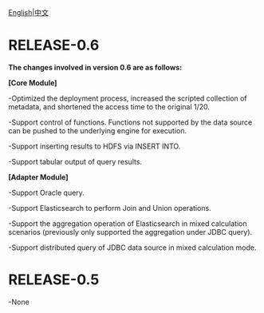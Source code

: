 [English](./release-notes.md)|[中文](../zh/about/release-notes.md)

# **RELEASE-0.6**

**The changes involved in version 0.6 are as follows:**

**[Core Module]**

-Optimized the deployment process, increased the scripted collection of metadata, and shortened the access time to the original 1/20.

-Support control of functions. Functions not supported by the data source can be pushed to the underlying engine for execution.

-Support inserting results to HDFS via INSERT INTO.

-Support tabular output of query results.

**[Adapter Module]**

-Support Oracle query.

-Support Elasticsearch to perform Join and Union operations.

-Support the aggregation operation of Elasticsearch in mixed calculation scenarios (previously only supported the aggregation under JDBC query).

-Support distributed query of JDBC data source in mixed calculation mode.

# **RELEASE-0.5**
-None
